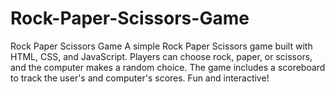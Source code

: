 # Rock-Paper-Scissors-Game
Rock Paper Scissors Game A simple Rock Paper Scissors game built with HTML, CSS, and JavaScript. Players can choose rock, paper, or scissors, and the computer makes a random choice. The game includes a scoreboard to track the user's and computer's scores. Fun and interactive!

